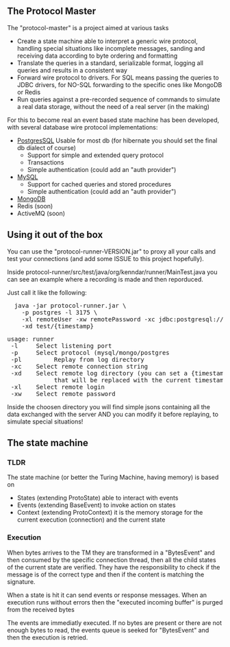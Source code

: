 ## The Protocol Master

The "protocol-master" is a project aimed at various tasks

* Create a state machine able to interpret a generic wire protocol, handling
  special situations like incomplete messages, sanding and receiving data according
  to byte ordering and formatting
* Translate the queries in a standard, serializable format, logging all queries
  and results in a consistent way
* Forward wire protocol to drivers. For SQL means passing the queries to JDBC drivers,
  for NO-SQL forwarding to the specific ones like MongoDB or Redis
* Run queries against a pre-recorded sequence of commands to simulate a real data
  storage, without the need of a real server (in the making)

For this to become real an event based state machine has been developed, with
several database wire protocol implementations:

* [PostgresSQL](protocol-postgres/README.md) Usable for most db (for hibernate you should set the final db dialect of
  course)
  * Support for simple and extended query protocol
  * Transactions
  * Simple authentication (could add an "auth provider")
* [MySQL](protocol-mysql/README.md)
  * Support for cached queries and stored procedures
  * Simple authentication (could add an "auth provider")
* [MongoDB](protocol-mongo/README.md)
* Redis (soon)
* ActiveMQ (soon)

## Using it out of the box

You can use the "protocol-runner-VERSION.jar" to proxy all your calls and test your
connections (and add some ISSUE to this project hopefully). 

Inside protocol-runner/src/test/java/org/kenndar/runner/MainTest.java you can see 
an example where a recording is made and then reporduced.

Just call it like the following:

<pre>
  java -jar protocol-runner.jar \
    -p postgres -l 3175 \
    -xl remoteUser -xw remotePassword -xc jdbc:postgresql://remoteDb/test \
    -xd test/{timestamp}
</pre>

<pre>
usage: runner
 -l <arg>    Select listening port
 -p <arg>    Select protocol (mysql/mongo/postgres
 -pl         Replay from log directory
 -xc <arg>   Select remote connection string
 -xd <arg>   Select remote log directory (you can set a {timestamp} value
             that will be replaced with the current timestamp)
 -xl <arg>   Select remote login
 -xw <arg>   Select remote password
</pre>

Inside the choosen directory you will find simple jsons containing all the data exchanged 
with the server AND you can modify it before replaying, to simulate special situations!

## The state machine

### TLDR

The state machine (or better the Turing Machine, having memory) is based on

* States (extending ProtoState) able to interact with events
* Events (extending BaseEvent) to invoke action on states
* Context (extending ProtoContext) it is the memory storage for the current
  execution (connection) and the current state

### Execution

When bytes arrives to the TM they are transformed in a "BytesEvent" and then
consumed by the specific connection thread, then all the child states of the current
state are verified. They have the responsibility to check if the message is of the
correct type and then if the content is matching the signature.

When a state is hit it can send events or response messages. When an execution runs
without errors then the "executed incoming buffer" is purged from the received bytes

The events are immediatly executed. If no bytes are present or there are not enough
bytes to read, the events queue is seeked for "BytesEvent" and then the execution is
retried.

